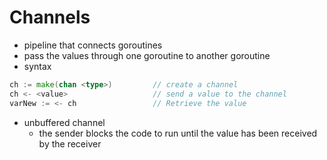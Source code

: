 # Channels 
- pipeline that connects goroutines
- pass the values through one goroutine to another goroutine
- syntax
```go
ch := make(chan <type>)         // create a channel
ch <- <value>                   // send a value to the channel
varNew := <- ch                 // Retrieve the value 
```
- unbuffered channel
    - the sender blocks the code to run until the value has been received by the receiver